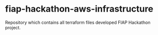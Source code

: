 # fiap-hackathon-aws-infrastructure
Repository which contains all terraform files developed FIAP Hackathon project.
